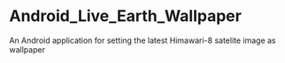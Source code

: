 # Android_Live_Earth_Wallpaper
 An Android application for setting the latest Himawari-8 satelite image as wallpaper
